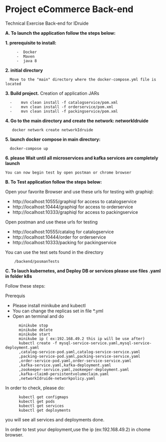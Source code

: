 # Project eCommerce Back-end 

Technical Exercise Back-end for IDruide

 **A. To launch the application follow the steps below:**

   **1.  prerequisite to install:**

         -  Docker
         -  Maven
         -  java 8

   **2. initial directory**

      Move to the "main" directory where the docker-compose.yml file is located

  **3. Build project.**
     Creation of application JARs

      
      -    mvn clean install -f catalogservice/pom.xml
      -    mvn clean install -f orderservice/pom.xml
      -    mvn clean install -f packingservice/pom.xml   

   **4. Go to the main directory and create the network: networkIdruide**

       docker network create networkIdruide

   **5. launch docker compose in  main directory:**

      docker-compose up

   **6. please Wait until all microservices and kafka services are completely launch**

    You can now begin test by open postman or chrome browser


 **B. To Test  application follow the steps below:**


  Open your favorite Browser and use these urls for testing with graphiql:
   
  -   http://localhost:10555/graphiql for access to catalogservice
  -   http://localhost:10444/graphiql for access to orderservice
  -   http://localhost:10333/graphiql for access to packingservice
      
      
  Open postman and use these urls for testing

     
  -  http://localhost:10555/catalog for catalogservice
  -  http://localhost:10444/order    for orderservice
  -  http://localhost:10333/packing  for packingservice
      


  You can use the test sets found in the directory

        /backend/posmanTests

      

**C. To lauch kubernetes, and Deploy DB or services please use files .yaml in folder k8s**

 Follow these steps:

  Prerequis
   
-  Please install minikube and kubectl
-  You can change the replicas set in file *.yml
-  Open an terminal and do 

```
      minikube stop
      minikube delete
      minikube start
      minikube ip ( ex:192.168.49.2 this ip will be use after)
      kubectl create -f mysql-service-service.yaml,mysql-service-deployment.yaml
      ,catalog-service-pod.yaml,catalog-service-service.yaml
      ,packing-service-pod.yaml,packing-service-service.yaml
      ,order-service-pod.yaml,order-service-service.yaml
      ,kafka-service.yaml,kafka-deployment.yaml
      ,zookeeper-service.yaml,zookeeper-deployment.yaml
      ,kafka-claim0-persistentvolumeclaim.yaml
      ,networkIdruide-networkpolicy.yaml
```
   In order to check, please  do:
```
      kubectl get configmaps
      kubectl get pods
      kubectl get services
      kubectl get deployments
```
you will see all services and deployments done.

In order to test your deployment,use the ip (ex:192.168.49.2) in chome browser.






   
